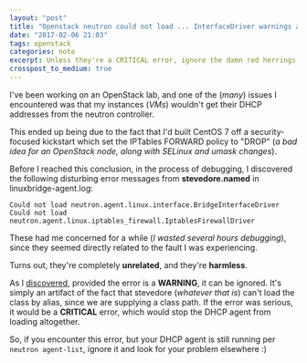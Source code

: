 ```yaml
---
layout: "post"
title: "Openstack neutron could not load ... InterfaceDriver warnings are.. mostly harmless"
date: "2017-02-06 21:03"
tags: openstack
categories: note
excerpt: Unless they're a CRITICAL error, ignore the damn red herrings
crosspost_to_medium: true
---
```

I've been working on an OpenStack lab, and one of the (_many_) issues I encountered was that my instances (_VMs_) wouldn't get their DHCP addresses from the neutron controller.

This ended up being due to the fact that I'd built CentOS 7 off a security-focused kickstart which set the IPTables FORWARD policy to "DROP" (_a bad idea for an OpenStack node, along with SELinux and umask changes_).

Before I reached this conclusion, in the process of debugging, I discovered the following disturbing error messages from __stevedore.named__ in linuxbridge-agent.log:

````
Could not load neutron.agent.linux.interface.BridgeInterfaceDriver
Could not load neutron.agent.linux.iptables_firewall.IptablesFirewallDriver
````

These had me concerned for a while (_I wasted several hours debugging_), since they seemed directly related to the fault I was experiencing.

Turns out, they're completely **unrelated**, and they're **harmless**.

As I [discovered]( https://ask.openstack.org/en/question/98761/newton-dhcp-agent-problem/), provided the error is a __WARNING__, it can be ignored. It's simply an artifact of the fact that stevedore (_whatever that is_) can't load the class by alias, since we are supplying a class path. If the error was serious, it would be a __CRITICAL__ error, which would stop the DHCP agent from loading altogether.

So, if you encounter this error, but your DHCP agent is still running per ```neutron agent-list```, ignore it and look for your problem elsewhere :)
